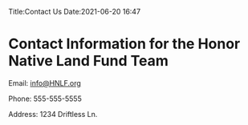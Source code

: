 Title:Contact Us
Date:2021-06-20 16:47

Contact Information for the Honor Native Land Fund Team
========

Email: info@HNLF.org

Phone: 555-555-5555

Address: 1234 Driftless Ln.
